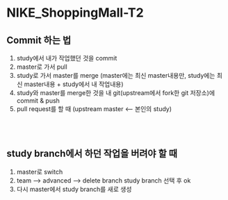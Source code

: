 # NIKE_ShoppingMall-T2

## Commit 하는 법
1. study에서 내가 작업했던 것을 commit
2. master로 가서 pull
3. study로 가서 master를 merge (master에는 최신 master내용만, study에는 최신 master내용 + study에서 내 작업내용)
4. study와 master를 merge한 것을 내 git(upstream에서 fork한 git 저장소)에 commit & push
5. pull request를 할 때 (upstream master <-- 본인의 study)

<br><br>

## study branch에서 하던 작업을 버려야 할 때
1. master로 switch
2. team --> advanced --> delete branch study branch 선택 후 ok
3. 다시 master에서 study branch를 새로 생성

